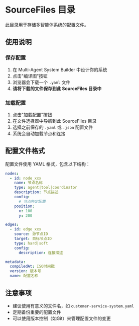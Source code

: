 # SourceFiles 目录

此目录用于存储多智能体系统的配置文件。

## 使用说明

### 保存配置
1. 在 Multi-Agent System Builder 中设计你的系统
2. 点击"编译图"按钮
3. 浏览器会下载一个 `.yaml` 文件
4. **请将下载的文件保存到此 SourceFiles 目录中**

### 加载配置
1. 点击"加载配置"按钮
2. 在文件选择器中导航到此 SourceFiles 目录
3. 选择之前保存的 `.yaml` 或 `.json` 配置文件
4. 系统会自动加载节点和连接

## 配置文件格式

配置文件使用 YAML 格式，包含以下结构：

```yaml
nodes:
  - id: node_xxx
    name: 节点名称
    type: agent|tool|coordinator
    description: 节点描述
    config: 
      # 节点特定配置
    position:
      x: 100
      y: 200

edges:
  - id: edge_xxx
    source: 源节点ID
    target: 目标节点ID
    type: hard|soft
    config:
      description: 连接描述

metadata:
  compiledAt: ISO时间戳
  version: 版本号
  name: 配置名称
```

## 注意事项

- 建议使用有意义的文件名，如 `customer-service-system.yaml`
- 定期备份重要的配置文件
- 可以使用版本控制（如Git）来管理配置文件的变更